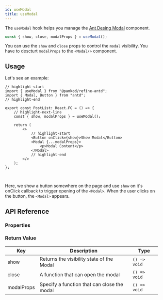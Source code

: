 ```yaml
---
id: useModal
title: useModal
---
```


The `useModal` hook helps you manage the [Ant Desing Modal](https://ant.design/components/modal) component.

```ts
const { show, close, modalProps } = useModal();
```

You can use the `show` and `close` props to control the `modal` visibility. You have to descturt `modalProps` to the `<Modal/>` component.

## Usage

Let's see an example:

```tsx title="src/pages/posts/list.tsx"
// highlight-start
import { useModal } from "@pankod/refine-antd";
import { Modal, Button } from "antd";
// highlight-end

export const PostList: React.FC = () => {
    // highlight-next-line
    const { show, modalProps } = useModal();

    return (
        <>
            // highlight-start
            <Button onClick={show}>Show Modal</Button>
            <Modal {...modalProps}>
                <p>Modal Content</p>
            </Modal>
            // highlight-end
        </>
    );
};
```

<br />

Here, we show a button somewhere on the page and use `show` on it's onClick callback to trigger opening of the `<Modal>`. When the user clicks on the button, the `<Modal>` appears.

## API Reference

### Properties

<PropsTable module="@pankod/refine-antd/useModal"  />

### Return Value

| Key        | Description                                 | Type         |
| ---------- | ------------------------------------------- | ------------ |
| show       | Returns the visibility state of the Modal   | `() => void` |
| close      | A function that can open the modal          | `() => void` |
| modalProps | Specify a function that can close the modal | `() => void` |

[modal]: https://ant.design/components/modal/#API
